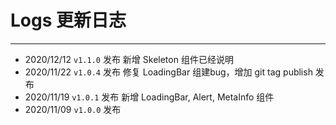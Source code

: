 # Logs 更新日志
----
* 2020/12/12 ```v1.1.0``` 发布 新增 Skeleton 组件已经说明
* 2020/11/22 ```v1.0.4``` 发布 修复 LoadingBar 组建bug，增加 git tag publish 发布
* 2020/11/19 ```v1.0.1``` 发布 新增 LoadingBar, Alert, MetaInfo 组件
* 2020/11/09 ```v1.0.0``` 发布
